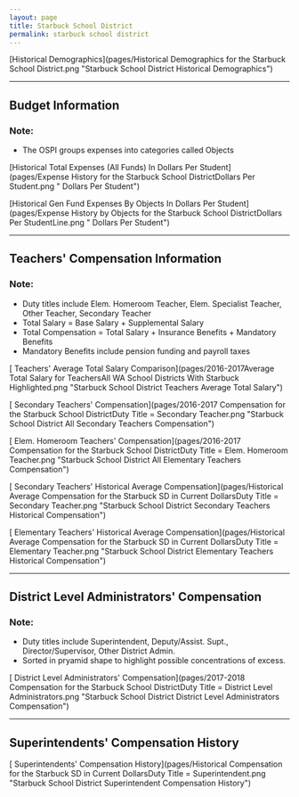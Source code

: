 ```yaml
---
layout: page
title: Starbuck School District
permalink: starbuck school district
---
```



[Historical Demographics](pages/Historical Demographics for the Starbuck School District.png "Starbuck School District Historical Demographics")

___

## Budget Information
### Note:
- The OSPI groups expenses into categories called Objects

[Historical Total Expenses (All Funds) In Dollars Per Student](pages/Expense History for the Starbuck School DistrictDollars Per Student.png " Dollars Per Student")

[Historical Gen Fund Expenses By Objects In Dollars Per Student](pages/Expense History by Objects for the Starbuck School DistrictDollars Per StudentLine.png " Dollars Per Student")


___

## Teachers' Compensation Information
### Note:
- Duty titles include Elem. Homeroom Teacher, Elem. Specialist Teacher, Other Teacher, Secondary Teacher
- Total Salary = Base Salary + Supplemental Salary
- Total Compensation = Total Salary + Insurance Benefits + Mandatory Benefits
- Mandatory Benefits include pension funding and payroll taxes

[ Teachers' Average Total Salary Comparison](pages/2016-2017Average Total Salary for TeachersAll WA School Districts With Starbuck Highlighted.png "Starbuck School District Teachers Average Total Salary")

[ Secondary Teachers' Compensation](pages/2016-2017 Compensation for the Starbuck School DistrictDuty Title = Secondary Teacher.png "Starbuck School District All Secondary Teachers Compensation")

[ Elem. Homeroom Teachers' Compensation](pages/2016-2017 Compensation for the Starbuck School DistrictDuty Title = Elem. Homeroom Teacher.png "Starbuck School District All Elementary Teachers Compensation")

[ Secondary Teachers' Historical Average Compensation](pages/Historical Average Compensation for the Starbuck SD in Current DollarsDuty Title = Secondary Teacher.png "Starbuck School District Secondary Teachers Historical Compensation")

[ Elementary Teachers' Historical Average Compensation](pages/Historical Average Compensation for the Starbuck SD in Current DollarsDuty Title = Elementary Teacher.png "Starbuck School District Elementary Teachers Historical Compensation")


___

## District Level Administrators' Compensation

### Note:
- Duty titles include Superintendent, Deputy/Assist. Supt., Director/Supervisor, Other District Admin.
- Sorted in pryamid shape to highlight possible concentrations of excess.

[ District Level Administrators' Compensation](pages/2017-2018 Compensation for the Starbuck School DistrictDuty Title = District Level Administrators.png "Starbuck School District District Level Administrators Compensation")


___

## Superintendents' Compensation History

[ Superintendents' Compensation History](pages/Historical Compensation for the Starbuck SD in Current DollarsDuty Title = Superintendent.png "Starbuck School District Superintendent Compensation History")

